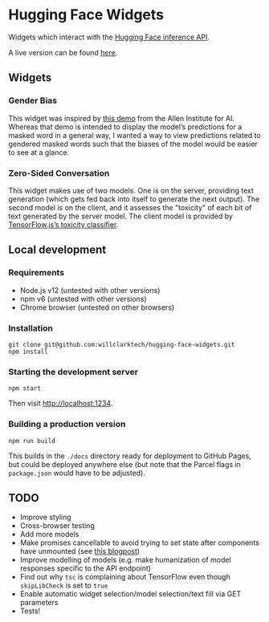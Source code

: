 # Hugging Face Widgets

Widgets which interact with the [Hugging Face inference API](https://api-inference.huggingface.co/front/).

A live version can be found [here](https://willclark.tech/hugging-face-widgets/).

## Widgets

### Gender Bias

This widget was inspired by [this demo](https://demo.allennlp.org/masked-lm?text=The%20doctor%20ran%20to%20the%20emergency%20room%20to%20see%20%5BMASK%5D%20patient) from the Allen Institute for AI. Whereas that demo is intended to display the model’s predictions for a masked word in a general way, I wanted a way to view predictions related to gendered masked words such that the biases of the model would be easier to see at a glance.

### Zero-Sided Conversation

This widget makes use of two models. One is on the server, providing text generation (which gets fed back into itself to generate the next output). The second model is on the client, and it assesses the "toxicity" of each bit of text generated by the server model. The client model is provided by [TensorFlow.js’s toxicity classifier](https://github.com/tensorflow/tfjs-models/tree/master/toxicity).

## Local development

### Requirements

- Node.js v12 (untested with other versions)
- npm v6 (untested with other versions)
- Chrome browser (untested on other browsers)

### Installation

```
git clone git@github.com:willclarktech/hugging-face-widgets.git
npm install
```

### Starting the development server

```
npm start
```

Then visit [http://localhost:1234]().

### Building a production version

```
npm run build
```

This builds in the `./docs` directory ready for deployment to GitHub Pages, but could be deployed anywhere else (but note that the Parcel flags in `package.json` would have to be adjusted).

## TODO

- Improve styling
- Cross-browser testing
- Add more models
- Make promises cancellable to avoid trying to set state after components have unmounted (see [this blogpost](https://reactjs.org/blog/2015/12/16/ismounted-antipattern.html))
- Improve modelling of models (e.g. make humanization of model responses specific to the API endpoint)
- Find out why `tsc` is complaining about TensorFlow even though `skipLibCheck` is set to `true`
- Enable automatic widget selection/model selection/text fill via GET parameters
- Tests!
